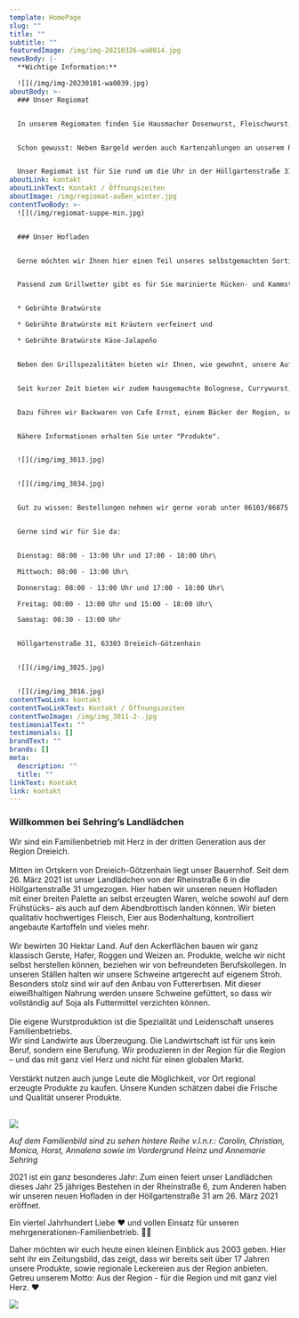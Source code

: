 ```yaml
---
template: HomePage
slug: ""
title: ""
subtitle: ""
featuredImage: /img/img-20210326-wa0014.jpg
newsBody: |-
  **Wichtige Information:** 

  ![](/img/img-20230101-wa0039.jpg)
aboutBody: >-
  ### Unser Regiomat


  In unserem Regiomaten finden Sie Hausmacher Dosenwurst, Fleischwurst, drei verschiedene Sorten Bratwürste, Rindswürste, Gelbwurst und weitere Sorten Wurst, sowie Eier aus Bodenhaltung und verschiedene Salate! Unser Sortiment wechselt je nach Saison. Passend zum Grillwetter gibt es unsere mageren oder durchwachsenen Steaks zu kaufen. Für die kälteren Monate gibt es unsere Stiel- und Kammrippchen und Sauerkraut (500g Beutel). Hier ist für jeden etwas dabei.


  Schon gewusst: Neben Bargeld werden auch Kartenzahlungen an unserem Regiomaten akzeptiert.


  Unser Regiomat ist für Sie rund um die Uhr in der Höllgartenstraße 31 in Dreieich-Götzenhain geöffnet.
aboutLink: kontakt
aboutLinkText: Kontakt / Öffnungszeiten
aboutImage: /img/regiomat-außen_winter.jpg
contentTwoBody: >-
  ![](/img/regiomat-suppe-min.jpg)


  ### Unser Hofladen


  Gerne möchten wir Ihnen hier einen Teil unseres selbstgemachten Sortiments aus dem Hofladen vorstellen.


  Passend zum Grillwetter gibt es für Sie marinierte Rücken- und Kammsteaks sowie Filetsteaks, frische Bratwürste und leckere Grillfackeln sowie Spareribs (alles vom Schwein). Selbstverständlich haben wir auch unsere drei verschiedenen Sorten Grillwürste vorrätig:


  * Gebrühte Bratwürste

  * Gebrühte Bratwürste mit Kräutern verfeinert und

  * Gebrühte Bratwürste Käse-Jalapeño


  Neben den Grillspezalitäten bieten wir Ihnen, wie gewohnt, unsere Aufschnittwurst, rohen und gekochten Schinken, Fleischkäse (verschiedene Sorten), geräucherte Mettwürste (verschiedene Sorten), Hausmacher Wurst und vieles mehr an. Auch die leckeren, selbstgemachten Salate, wie Fleischsalat und Kartoffelsalat, gibt es als Beilage für einen perfekten Grillabend bei uns zu kaufen.


  Seit kurzer Zeit bieten wir zudem hausgemachte Bolognese, Currywurst, Kürbis- und Kartoffelsuppe im Glas.


  Dazu führen wir Backwaren von Cafe Ernst, einem Bäcker der Region, sowie saisonales Obst und Gemüse. 


  Nähere Informationen erhalten Sie unter "Produkte".


  ![](/img/img_3013.jpg)


  ![](/img/img_3034.jpg)


  Gut zu wissen: Bestellungen nehmen wir gerne vorab unter 06103/86875 entgegen. Kartenzahlungen sind bei uns auch möglich.


  Gerne sind wir für Sie da:


  Dienstag: 08:00 - 13:00 Uhr und 17:00 - 18:00 Uhr\

  Mittwoch: 08:00 - 13:00 Uhr\

  Donnerstag: 08:00 - 13:00 Uhr und 17:00 - 18:00 Uhr\

  Freitag: 08:00 - 13:00 Uhr und 15:00 - 18:00 Uhr\

  Samstag: 08:30 - 13:00 Uhr  


  Höllgartenstraße 31, 63303 Dreieich-Götzenhain


  ![](/img/img_3025.jpg)


  ![](/img/img_3016.jpg)
contentTwoLink: kontakt
contentTwoLinkText: Kontakt / Öffnungszeiten
contentTwoImage: /img/img_3011-2-.jpg
testimonialText: ""
testimonials: []
brandText: ""
brands: []
meta:
  description: ""
  title: ""
linkText: Kontakt
link: kontakt
---
```

### Willkommen bei Sehring’s Landlädchen 

Wir sind ein Familienbetrieb mit Herz in der dritten Generation aus der Region Dreieich.
<br />
<br />
Mitten im Ortskern von Dreieich-Götzenhain liegt unser Bauernhof. Seit dem 26. März 2021 ist unser Landlädchen von der Rheinstraße 6 in die Höllgartenstraße 31 umgezogen. Hier  haben wir unseren neuen Hofladen mit einer breiten Palette an selbst erzeugten Waren, welche sowohl auf dem Frühstücks- als auch auf dem Abendbrottisch landen können. Wir bieten qualitativ hochwertiges Fleisch, Eier aus Bodenhaltung, kontrolliert angebaute Kartoffeln und vieles mehr.
<br />
<br />
Wir bewirten 30 Hektar Land. Auf den Ackerflächen bauen wir ganz klassisch Gerste, Hafer, Roggen und Weizen an. Produkte, welche wir nicht selbst herstellen können, beziehen wir von befreundeten Berufskollegen. In unseren Ställen halten wir unsere Schweine artgerecht auf eigenem Stroh. Besonders stolz sind wir auf den Anbau von Futtererbsen. Mit dieser eiweißhaltigen Nahrung werden unsere Schweine gefüttert, so dass wir vollständig auf Soja als Futtermittel verzichten können.
<br />
<br />
Die eigene Wurstproduktion ist die Spezialität und Leidenschaft unseres Familienbetriebs.
<br />
Wir sind Landwirte aus Überzeugung. Die Landwirtschaft ist für uns kein Beruf, sondern eine Berufung. Wir produzieren in der Region für die Region – und das mit ganz viel Herz und nicht für einen globalen Markt.
<br />
<br />
Verstärkt nutzen auch junge Leute die Möglichkeit, vor Ort regional erzeugte Produkte zu kaufen. Unsere Kunden schätzen dabei die Frische und Qualität unserer Produkte.
<br />
<br />

![](/img/website_teaser_neu.jpg)

*Auf dem Familienbild sind zu sehen hintere Reihe v.l.n.r.: Carolin, Christian, Monica, Horst, Annalena  sowie im Vordergrund Heinz und Annemarie Sehring*

2021 ist ein ganz besonderes Jahr: Zum einen feiert unser Landlädchen dieses Jahr 25 jähriges Bestehen in der Rheinstraße 6, zum Anderen haben wir unseren neuen Hofladen in der Höllgartenstraße 31 am 26. März 2021 eröffnet.

Ein viertel Jahrhundert Liebe ❤️ und vollen Einsatz für unseren mehrgenerationen-Familienbetrieb. 🚜🌾

Daher möchten wir euch heute einen kleinen Einblick aus 2003 geben. Hier seht ihr ein Zeitungsbild, das zeigt, dass wir bereits seit über 17 Jahren unsere Produkte, sowie regionale Leckereien aus der Region anbieten. Getreu unserem Motto: Aus der Region - für die Region und mit ganz viel Herz. ♥️

![](/img/jubiläum.jpg)